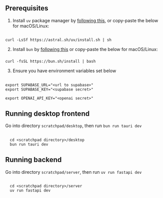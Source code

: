 Prerequisites
---
1. Install `uv` package manager by [following this](https://docs.astral.sh/uv/getting-started/installation/), or copy-paste the below for macOS/Linux:
##
    curl -LsSf https://astral.sh/uv/install.sh | sh

2. Install `bun` by [following this](https://bun.sh/docs/installation) or copy-paste the below for macOS/Linux:
###
    curl -fsSL https://bun.sh/install | bash

3. Ensure you have environment variables set below
##
    export SUPABASE_URL="<url to supabase>"
    export SUPABASE_KEY="<supabase secret>"
    
    export OPENAI_API_KEY="<openai secret>"

Running desktop frontend
---
Go into directory `scratchpad/desktop`, then run `bun run tauri dev`
##
      cd <scratchpad directory>/desktop
      bun run tauri dev

Running backend
---
Go into directory `scratchpad/server`, then run `uv run fastapi dev`
##
      cd <scratchpad directory>/server
      uv run fastapi dev

